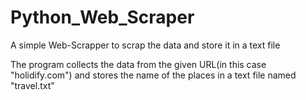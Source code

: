 # Python_Web_Scraper
A simple Web-Scrapper to scrap the data and store it in a text file

The program collects the data from the given URL(in this case "holidify.com") and stores the name of the places in a text file named "travel.txt"
